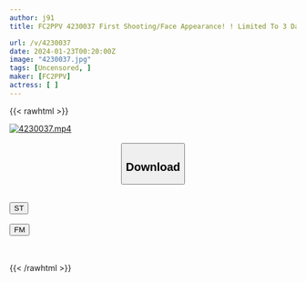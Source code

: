 ```yaml
---
author: j91
title: FC2PPV 4230037 First Shooting/Face Appearance! ! Limited To 3 Days! ! A Baby-Faced Woman Of A Dangerous Age Is Taken To A Ferris Wheel And F****d To Masturbate In Public For The First Time… She Mercilessly Cums Twice In A Row On Her Immature Body That Doesn’t Even Know What An Adult Is! ! !

url: /v/4230037
date: 2024-01-23T00:20:00Z
image: "4230037.jpg"
tags: [Uncensored, ]
maker: [FC2PPV]
actress: [ ]
---
```



{{< rawhtml >}}

<div class="video" data-videoid="3AgRZz0XLaHde0k">
    <a href="javascript:;">
        <img src="/v/4230037/4230037.jpg" width="WIDTH" height="HEIGHT" alt="4230037.mp4" loading="lazy">
    </a>
</div>

<script type="text/javascript" src="https://j91.asia/asset/on-demand-st.js"></script>

<br>
  <link rel="stylesheet" href="https://j91.asia/asset/bs5.css">
  
  <center>
  <button class="btn btn-primary" type="button" data-bs-toggle="collapse" data-bs-target=".multi-collapse" aria-expanded="false" aria-controls="multiCollapseExample1 multiCollapseExample2"><h2>Download</h2></button></center>
</p>
<div class="row">
  <div class="col">
    <div class="collapse multi-collapse" id="multiCollapseExample1">
      <div class="card card-body">
	      	      <br>
<div class="buttons">  
<a href="https://streamtape.to/v/3AgRZz0XLaHde0k" target="_blank"><button class="btn-hover color-3"><i class="fa fa-download"></i> ST</button></a></div>
    </div>
  </div>
</div>
  <div class="col">
    <div class="collapse multi-collapse" id="multiCollapseExample2">
      <div class="card card-body">
	      <br>
<div class="buttons">
    <a href="https://filemoon.sx/d/uqe3c4fhdejd" target="_blank"><button class="btn-hover color-8"><i class="fa fa-download"></i> FM</button></a></div>
<br><br>
      </div>
    </div>
  </div>
</div>

{{< /rawhtml >}}